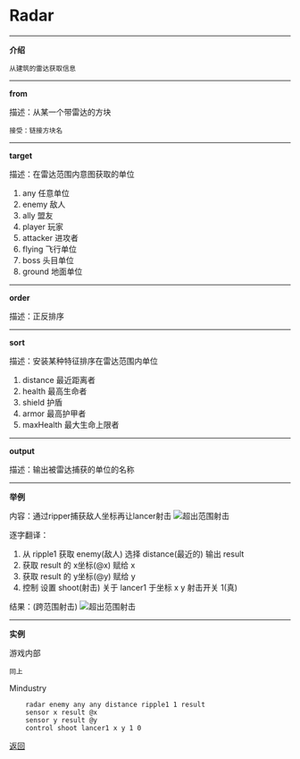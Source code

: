 # Radar

---

**介绍**

    从建筑的雷达获取信息

---

**from**

描述：从某一个带雷达的方块

    接受：链接方块名

---

**target**

描述：在雷达范围内意图获取的单位

1. any      任意单位
2. enemy    敌人
3. ally     盟友
4. player   玩家
5. attacker 进攻者
6. flying   飞行单位
7. boss     头目单位
8. ground   地面单位

---

**order**

描述：正反排序

---

**sort**

描述：安装某种特征排序在雷达范围内单位

1. distance     最近距离者
2. health       最高生命者
3. shield       护盾
4. armor        最高护甲者
5. maxHealth    最大生命上限者

---

**output**

描述：输出被雷达捕获的单位的名称

---

**举例**

内容：通过ripper捕获敌人坐标再让lancer射击
![超出范围射击](/Mindustry-guide/Guide/example/radar.png)

逐字翻译：
1. 从 ripple1 获取 enemy(敌人) 选择 distance(最近的) 输出 result
2. 获取 result 的 x坐标(@x) 赋给 x
3. 获取 result 的 y坐标(@y) 赋给 y
4. 控制 设置 shoot(射击) 关于 lancer1 于坐标 x y 射击开关 1(真)

结果：(跨范围射击)
![超出范围射击](/Mindustry-guide/Guide/img/radar.png)

---

**实例**

游戏内部
```
同上
```
Mindustry
```
    radar enemy any any distance ripple1 1 result
    sensor x result @x
    sensor y result @y
    control shoot lancer1 x y 1 0
```


[返回](https://lanluz.github.io/Mindustry-guide/)